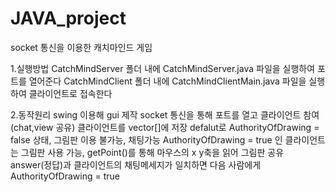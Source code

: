 # JAVA_project
socket 통신을 이용한 캐치마인드 게임

1.실행방법 
CatchMindServer 폴더 내에 CatchMindServer.java 파일을 실행하여 포트를 열어준다
CatchMindClient 폴더 내에 CatchMindClientMain.java 파일을 실행하여 클라이언트로 접속한다

2.동작원리
swing 이용해 gui 제작
socket 통신을 통해 포트를 열고 클라이언트 참여(chat,view 공유)
클라이언트를 vector[]에 저장
defalut로 AuthorityOfDrawing = false 상태, 그림판 이용 불가능, 채팅가능 
AuthorityOfDrawing = true 인 클라이언트는 그림판 사용 가능, getPoint()를 통해 마우스의 x y축을 읽어 그림판 공유 
answer(정답)과 클라이언트의 채팅메세지가 일치하면 다음 사람에게 AuthorityOfDrawing = true



